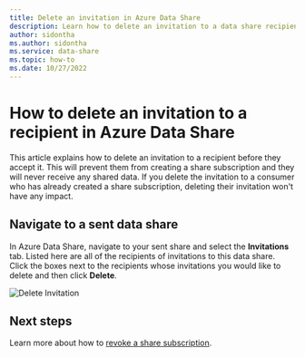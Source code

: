 ```yaml
---
title: Delete an invitation in Azure Data Share 
description: Learn how to delete an invitation to a data share recipient in Azure Data Share.
author: sidontha
ms.author: sidontha
ms.service: data-share
ms.topic: how-to
ms.date: 10/27/2022
---
```

# How to delete an invitation to a recipient in Azure Data Share

This article explains how to delete an invitation to a recipient before they accept it. This will prevent them from creating a share subscription and they will never receive any shared data. If you delete the invitation to a consumer who has already created a share subscription, deleting their invitation won't have any impact.

## Navigate to a sent data share

In Azure Data Share, navigate to your sent share and select the **Invitations** tab. Listed here are all of the recipients of invitations to this data share. Click the boxes next to the recipients whose invitations you would like to delete and then click **Delete**.

![Delete Invitation](./media/how-to/how-to-delete-invitation/delete-invitation.png)

## Next steps
Learn more about how to [revoke a share subscription](how-to-revoke-share-subscription.md).
